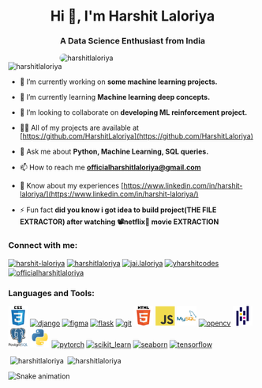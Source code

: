 <h1 align="center">Hi 👋, I'm Harshit Laloriya</h1>
<h3 align="center">A Data Science Enthusiast from India</h3>

<img src="https://cdn.dribbble.com/users/1162077/screenshots/4649464/media/76bd131b4aa3447eb9f9d0887972c066.gif" alt="harshitlaloriya" width="400"  align="right" style="border-radius: 50px;" />


<p align="left"> <img src="https://komarev.com/ghpvc/?username=harshitlaloriya&label=Profile%20views&color=0e75b6&style=flat" alt="harshitlaloriya" /> </p>

- 🔭 I’m currently working on **some machine learning projects.**

- 🌱 I’m currently learning **Machine learning deep concepts.**

- 👯 I’m looking to collaborate on **developing ML reinforcement project.**

- 👨‍💻 All of my projects are available at [https://github.com/HarshitLaloriya](https://github.com/HarshitLaloriya)

- 💬 Ask me about **Python, Machine Learning, SQL queries.**

- 📫 How to reach me **officialharshitlaloriya@gmail.com**

- 📄 Know about my experiences [https://www.linkedin.com/in/harshit-laloriya/](https://www.linkedin.com/in/harshit-laloriya/)

- ⚡ Fun fact **did you know i got idea to build project(THE FILE EXTRACTOR) after watching 📽️netflix🍿 movie EXTRACTION**

<h3 align="left">Connect with me:</h3>
<p align="left">
<a href="https://linkedin.com/in/harshit-laloriya" target="blank"><img align="center" src="https://raw.githubusercontent.com/rahuldkjain/github-profile-readme-generator/master/src/images/icons/Social/linked-in-alt.svg" alt="harshit-laloriya" height="30" width="40" /></a>
<a href="https://kaggle.com/harshitlaloriya" target="blank"><img align="center" src="https://raw.githubusercontent.com/rahuldkjain/github-profile-readme-generator/master/src/images/icons/Social/kaggle.svg" alt="harshitlaloriya" height="30" width="40" /></a>
<a href="https://instagram.com/jai.laloriya" target="blank"><img align="center" src="https://raw.githubusercontent.com/rahuldkjain/github-profile-readme-generator/master/src/images/icons/Social/instagram.svg" alt="jai.laloriya" height="30" width="40" /></a>
<a href="https://www.hackerrank.com/yharshitcodes" target="blank"><img align="center" src="https://raw.githubusercontent.com/rahuldkjain/github-profile-readme-generator/master/src/images/icons/Social/hackerrank.svg" alt="yharshitcodes" height="30" width="40" /></a>
<a href="https://www.leetcode.com/officialharshitlaloriya" target="blank"><img align="center" src="https://raw.githubusercontent.com/rahuldkjain/github-profile-readme-generator/master/src/images/icons/Social/leet-code.svg" alt="officialharshitlaloriya" height="30" width="40" /></a>
</p>

<h3 align="left">Languages and Tools:</h3>
<p align="left"> 
<a href="https://www.w3schools.com/css/" target="_blank" rel="noreferrer"><img src="https://raw.githubusercontent.com/devicons/devicon/master/icons/css3/css3-original-wordmark.svg" alt="css3" width="40" height="40"/></a>
<a href="https://www.djangoproject.com/" target="_blank" rel="noreferrer"><img src="https://cdn.worldvectorlogo.com/logos/django.svg" alt="django" width="40" height="40"/></a>
<a href="https://www.figma.com/" target="_blank" rel="noreferrer"><img src="https://www.vectorlogo.zone/logos/figma/figma-icon.svg" alt="figma" width="40" height="40"/></a> 
<a href="https://flask.palletsprojects.com/" target="_blank" rel="noreferrer"><img src="https://www.vectorlogo.zone/logos/pocoo_flask/pocoo_flask-icon.svg" alt="flask" width="40" height="40"/></a> 
<a href="https://git-scm.com/" target="_blank" rel="noreferrer"><img src="https://www.vectorlogo.zone/logos/git-scm/git-scm-icon.svg" alt="git" width="40" height="40"/></a>
<a href="https://www.w3.org/html/" target="_blank" rel="noreferrer"><img src="https://raw.githubusercontent.com/devicons/devicon/master/icons/html5/html5-original-wordmark.svg" alt="html5" width="40" height="40"/></a>
<a href="https://developer.mozilla.org/en-US/docs/Web/JavaScript" target="_blank" rel="noreferrer"><img src="https://raw.githubusercontent.com/devicons/devicon/master/icons/javascript/javascript-original.svg" alt="javascript" width="40" height="40"/></a>
<a href="https://www.mysql.com/" target="_blank" rel="noreferrer"><img src="https://raw.githubusercontent.com/devicons/devicon/master/icons/mysql/mysql-original-wordmark.svg" alt="mysql" width="40" height="40"/></a> 
<a href="https://opencv.org/" target="_blank" rel="noreferrer"><img src="https://www.vectorlogo.zone/logos/opencv/opencv-icon.svg" alt="opencv" width="40" height="40"/></a>
<a href="https://pandas.pydata.org/" target="_blank" rel="noreferrer"> <img src="https://raw.githubusercontent.com/devicons/devicon/2ae2a900d2f041da66e950e4d48052658d850630/icons/pandas/pandas-original.svg" alt="pandas" width="40" height="40"/></a> 
<a href="https://www.postgresql.org" target="_blank" rel="noreferrer"><img src="https://raw.githubusercontent.com/devicons/devicon/master/icons/postgresql/postgresql-original-wordmark.svg" alt="postgresql" width="40" height="40"/></a> 
<a href="https://www.python.org" target="_blank" rel="noreferrer"><img src="https://raw.githubusercontent.com/devicons/devicon/master/icons/python/python-original.svg" alt="python" width="40" height="40"/></a> 
<a href="https://pytorch.org/" target="_blank" rel="noreferrer"><img src="https://www.vectorlogo.zone/logos/pytorch/pytorch-icon.svg" alt="pytorch" width="40" height="40"/></a>
<a href="https://scikit-learn.org/" target="_blank" rel="noreferrer"><img src="https://upload.wikimedia.org/wikipedia/commons/0/05/Scikit_learn_logo_small.svg" alt="scikit_learn" width="40" height="40"/></a>
<a href="https://seaborn.pydata.org/" target="_blank" rel="noreferrer"><img src="https://seaborn.pydata.org/_images/logo-mark-lightbg.svg" alt="seaborn" width="40" height="40"/></a> 
<a href="https://www.tensorflow.org" target="_blank" rel="noreferrer"><img src="https://www.vectorlogo.zone/logos/tensorflow/tensorflow-icon.svg" alt="tensorflow" width="40" height="40"/></a></p>

<!--- <p><img align="left" src="https://github-readme-stats.vercel.app/api/top-langs?username=harshitlaloriya&show_icons=true&locale=en&layout=compact" alt="harshitlaloriya" /></p>  --->

<p>&nbsp;<img align="center" src="https://github-readme-stats.vercel.app/api?username=harshitlaloriya&show_icons=true&locale=en" alt="harshitlaloriya" />&nbsp;&nbsp;<img align="center" src="https://github-readme-streak-stats.herokuapp.com/?user=harshitlaloriya&" alt="harshitlaloriya" /></p>

![Snake animation](https://github.com/thepiyushmalhotra/thepiyushmalhotra/blob/output/github-contribution-grid-snake.svg)
